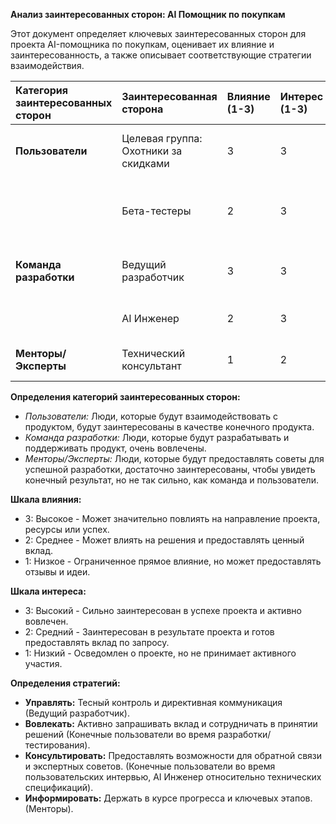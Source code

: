 ﻿**Анализ заинтересованных сторон: AI Помощник по покупкам**

Этот документ определяет ключевых заинтересованных сторон для проекта AI-помощника по покупкам, оценивает их влияние и заинтересованность, а также описывает соответствующие стратегии взаимодействия.

|**Категория заинтересованных сторон**|**Заинтересованная сторона**|**Влияние (1-3)**|**Интерес (1-3)**|**Стратегия**|
| :- | :- | :- | :- | :- |
|**Пользователи**|Целевая группа: Охотники за скидками|3|3|**Вовлекать:** Проводить пользовательское тестирование, собирать отзывы на протяжении всей разработки.|
||Бета-тестеры|2|3|**Консультировать:** Запрашивать вклад во время этапов тестирования для приоритезации удобства использования и функций.|
|**Команда разработки**|Ведущий разработчик|3|3|**Управлять:** Предоставлять четкие требования, сроки и ресурсы. Обеспечивать соответствие.|
||AI Инженер|2|3|**Консультировать:** Получать рекомендации по наилучшим AI-реализациям.|
|**Менторы/Эксперты**|Технический консультант|1|2|**Информировать:** Предоставлять обновления и отчеты о прогрессе.|

**Определения категорий заинтересованных сторон:**

- *Пользователи:* Люди, которые будут взаимодействовать с продуктом, будут заинтересованы в качестве конечного продукта.
- *Команда разработки:* Люди, которые будут разрабатывать и поддерживать продукт, очень вовлечены.
- *Менторы/Эксперты:* Люди, которые будут предоставлять советы для успешной разработки, достаточно заинтересованы, чтобы увидеть конечный результат, но не так сильно, как команда и пользователи.

**Шкала влияния:**

- 3: Высокое - Может значительно повлиять на направление проекта, ресурсы или успех.
- 2: Среднее - Может влиять на решения и предоставлять ценный вклад.
- 1: Низкое - Ограниченное прямое влияние, но может предоставлять отзывы и идеи.

**Шкала интереса:**

- 3: Высокий - Сильно заинтересован в успехе проекта и активно вовлечен.
- 2: Средний - Заинтересован в результате проекта и готов предоставлять вклад по запросу.
- 1: Низкий - Осведомлен о проекте, но не принимает активного участия.

**Определения стратегий:**

- **Управлять:** Тесный контроль и директивная коммуникация (Ведущий разработчик).
- **Вовлекать:** Активно запрашивать вклад и сотрудничать в принятии решений (Конечные пользователи во время разработки/тестирования).
- **Консультировать:** Предоставлять возможности для обратной связи и экспертных советов. (Конечные пользователи во время пользовательских интервью, AI Инженер относительно технических спецификаций).
- **Информировать:** Держать в курсе прогресса и ключевых этапов. (Менторы).


